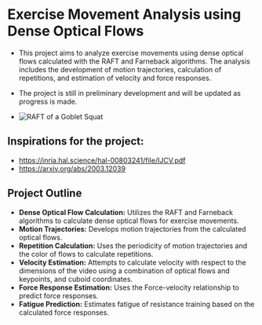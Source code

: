 # Exercise Movement Analysis using Dense Optical Flows

- This project aims to analyze exercise movements using dense optical flows calculated with the RAFT and Farneback algorithms. The analysis includes the development of motion trajectories, calculation of repetitions, and estimation of velocity and force responses.

- The project is still in preliminary development and will be updated as progress is made.

- ![RAFT of a Goblet Squat](myproject/computer-vision/myapp/frames/output.png)


## Inspirations for the project:
- https://inria.hal.science/hal-00803241/file/IJCV.pdf
- https://arxiv.org/abs/2003.12039

## Project Outline

- **Dense Optical Flow Calculation:** Utilizes the RAFT and Farneback algorithms to calculate dense optical flows for exercise movements.
- **Motion Trajectories:** Develops motion trajectories from the calculated optical flows.
- **Repetition Calculation:** Uses the periodicity of motion trajectories and the color of flows to calculate repetitions.
- **Velocity Estimation:** Attempts to calculate velocity with respect to the dimensions of the video using a combination of optical flows and keypoints, and cuboid coordinates.
- **Force Response Estimation:** Uses the Force-velocity relationship to predict force responses.
- **Fatigue Prediction:** Estimates fatigue of resistance training based on the calculated force responses.
